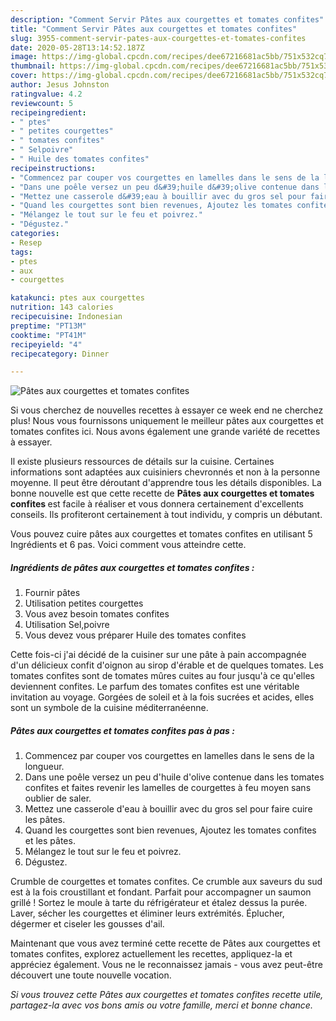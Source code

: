 ```yaml
---
description: "Comment Servir Pâtes aux courgettes et tomates confites"
title: "Comment Servir Pâtes aux courgettes et tomates confites"
slug: 3955-comment-servir-pates-aux-courgettes-et-tomates-confites
date: 2020-05-28T13:14:52.187Z
image: https://img-global.cpcdn.com/recipes/dee67216681ac5bb/751x532cq70/pates-aux-courgettes-et-tomates-confites-photo-principale-de-la-recette.jpg
thumbnail: https://img-global.cpcdn.com/recipes/dee67216681ac5bb/751x532cq70/pates-aux-courgettes-et-tomates-confites-photo-principale-de-la-recette.jpg
cover: https://img-global.cpcdn.com/recipes/dee67216681ac5bb/751x532cq70/pates-aux-courgettes-et-tomates-confites-photo-principale-de-la-recette.jpg
author: Jesus Johnston
ratingvalue: 4.2
reviewcount: 5
recipeingredient:
- " ptes"
- " petites courgettes"
- " tomates confites"
- " Selpoivre"
- " Huile des tomates confites"
recipeinstructions:
- "Commencez par couper vos courgettes en lamelles dans le sens de la longueur."
- "Dans une poêle versez un peu d&#39;huile d&#39;olive contenue dans les tomates confites et faites revenir les lamelles de courgettes à feu moyen sans oublier de saler."
- "Mettez une casserole d&#39;eau à bouillir avec du gros sel pour faire cuire les pâtes."
- "Quand les courgettes sont bien revenues, Ajoutez les tomates confites et les pâtes."
- "Mélangez le tout sur le feu et poivrez."
- "Dégustez."
categories:
- Resep
tags:
- ptes
- aux
- courgettes

katakunci: ptes aux courgettes 
nutrition: 143 calories
recipecuisine: Indonesian
preptime: "PT13M"
cooktime: "PT41M"
recipeyield: "4"
recipecategory: Dinner

---
```



![Pâtes aux courgettes et tomates confites](https://img-global.cpcdn.com/recipes/dee67216681ac5bb/751x532cq70/pates-aux-courgettes-et-tomates-confites-photo-principale-de-la-recette.jpg)

Si vous cherchez de nouvelles recettes à essayer ce week end ne cherchez plus! Nous vous fournissons uniquement le meilleur pâtes aux courgettes et tomates confites ici. Nous avons également une grande variété de recettes à essayer.

Il existe plusieurs ressources de détails sur la cuisine. Certaines informations sont adaptées aux cuisiniers chevronnés et non à la personne moyenne. Il peut être déroutant d'apprendre tous les détails disponibles. La bonne nouvelle est que cette recette de <strong> Pâtes aux courgettes et tomates confites </strong> est facile à réaliser et vous donnera certainement d'excellents conseils. Ils profiteront certainement à tout individu, y compris un débutant.

<!--inarticleads1-->

Vous pouvez cuire pâtes aux courgettes et tomates confites en utilisant 5 Ingrédients et 6 pas. Voici comment vous atteindre cette.

##### Ingrédients de pâtes aux courgettes et tomates confites :

1. Fournir  pâtes
1. Utilisation  petites courgettes
1. Vous avez besoin  tomates confites
1. Utilisation  Sel,poivre
1. Vous devez vous préparer  Huile des tomates confites


Cette fois-ci j&#39;ai décidé de la cuisiner sur une pâte à pain accompagnée d&#39;un délicieux confit d&#39;oignon au sirop d&#39;érable et de quelques tomates. Les tomates confites sont de tomates mûres cuites au four jusqu&#39;à ce qu&#39;elles deviennent confites. Le parfum des tomates confites est une véritable invitation au voyage. Gorgées de soleil et à la fois sucrées et acides, elles sont un symbole de la cuisine méditerranéenne. 

<!--inarticleads2-->

##### Pâtes aux courgettes et tomates confites pas à pas :

1. Commencez par couper vos courgettes en lamelles dans le sens de la longueur.
1. Dans une poêle versez un peu d&#39;huile d&#39;olive contenue dans les tomates confites et faites revenir les lamelles de courgettes à feu moyen sans oublier de saler.
1. Mettez une casserole d&#39;eau à bouillir avec du gros sel pour faire cuire les pâtes.
1. Quand les courgettes sont bien revenues, Ajoutez les tomates confites et les pâtes.
1. Mélangez le tout sur le feu et poivrez.
1. Dégustez.


Crumble de courgettes et tomates confites. Ce crumble aux saveurs du sud est à la fois croustillant et fondant. Parfait pour accompagner un saumon grillé ! Sortez le moule à tarte du réfrigérateur et étalez dessus la purée. Laver, sécher les courgettes et éliminer leurs extrémités. Éplucher, dégermer et ciseler les gousses d&#39;ail. 

<!--inarticleads1-->

<p>
Maintenant que vous avez terminé cette recette de Pâtes aux courgettes et tomates confites, explorez actuellement les recettes, appliquez-la et appréciez également. Vous ne le reconnaissez jamais - vous avez peut-être découvert une toute nouvelle vocation.
</p>

<p>
<i>Si vous trouvez cette Pâtes aux courgettes et tomates confites recette utile, partagez-la avec vos bons amis ou votre famille, merci et bonne chance.</i>
</p>
